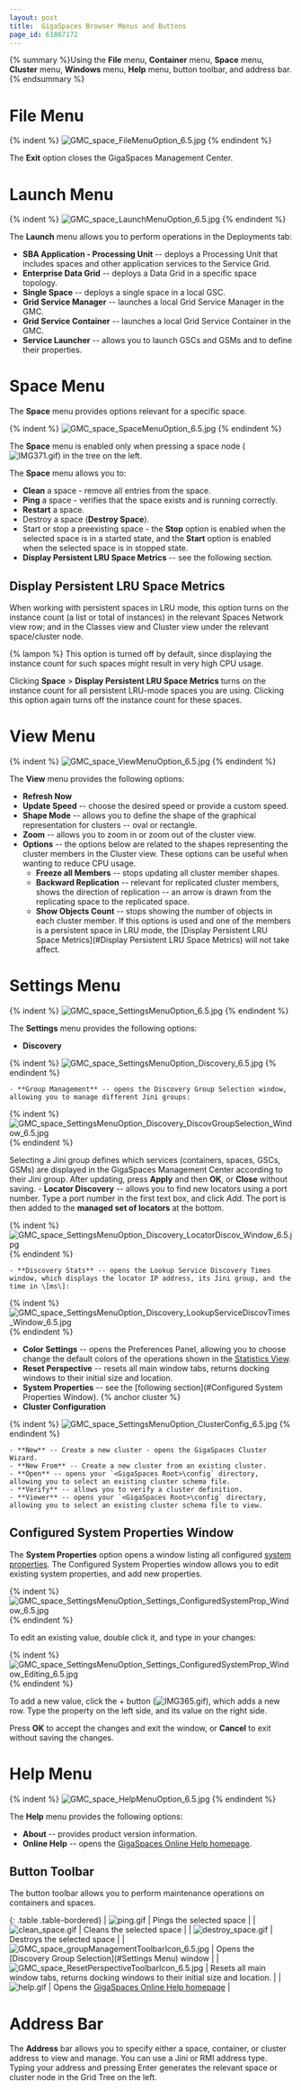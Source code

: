 ```yaml
---
layout: post
title:  GigaSpaces Browser Menus and Buttons
page_id: 61867172
---
```


{% summary %}Using the **File** menu, **Container** menu, **Space** menu, **Cluster** menu, **Windows** menu, **Help** menu, button toolbar, and address bar.{% endsummary %}

# File Menu

{% indent %}
![GMC_space_FileMenuOption_6.5.jpg](/attachment_files/GMC_space_FileMenuOption_6.5.jpg)
{% endindent %}

The **Exit** option closes the GigaSpaces Management Center.

# Launch Menu

{% indent %}
![GMC_space_LaunchMenuOption_6.5.jpg](/attachment_files/GMC_space_LaunchMenuOption_6.5.jpg)
{% endindent %}

The **Launch** menu allows you to perform operations in the Deployments tab:

- **SBA Application - Processing Unit** -- deploys a Processing Unit that includes spaces and other application services to the Service Grid.
- **Enterprise Data Grid** -- deploys a Data Grid in a specific space topology.
- **Single Space** -- deploys a single space in a local GSC.
- **Grid Service Manager** -- launches a local Grid Service Manager in the GMC.
- **Grid Service Container** -- launches a local Grid Service Container in the GMC.
- **Service Launcher** -- allows you to launch GSCs and GSMs and to define their properties.

# Space Menu

The **Space** menu provides options relevant for a specific space.

{% indent %}
![GMC_space_SpaceMenuOption_6.5.jpg](/attachment_files/GMC_space_SpaceMenuOption_6.5.jpg)
{% endindent %}

The **Space** menu is enabled only when pressing a space node (![IMG371.gif](/attachment_files/IMG371.gif)) in the tree on the left.

The **Space** menu allows you to:

- **Clean** a space - remove all entries from the space.
- **Ping** a space - verifies that the space exists and is running correctly.
- **Restart** a space.
- Destroy a space (**Destroy Space**).
- Start or stop a preexisting space - the **Stop** option is enabled when the selected space is in a started state, and the **Start** option is enabled when the selected space is in stopped state.
- **Display Persistent LRU Space Metrics** -- see the following section.

## Display Persistent LRU Space Metrics 

When working with persistent spaces in LRU mode, this option turns on the instance count (a list or total of instances) in the relevant Spaces Network view row; and in the Classes view and Cluster view under the relevant space/cluster node.

{% lampon %} This option is turned off by default, since displaying the instance count for such spaces might result in very high CPU usage. 

Clicking **Space** > **Display Persistent LRU Space Metrics** turns on the instance count for all persistent LRU-mode spaces you are using. Clicking this option again turns off the instance count for these spaces.

# View Menu

{% indent %}
![GMC_space_ViewMenuOption_6.5.jpg](/attachment_files/GMC_space_ViewMenuOption_6.5.jpg)
{% endindent %}

The **View** menu provides the following options:

- **Refresh Now**
- **Update Speed** -- choose the desired speed or provide a custom speed.
- **Shape Mode** -- allows you to define the shape of the graphical representation for clusters -- oval or rectangle.
- **Zoom** -- allows you to zoom in or zoom out of the cluster view.
- **Options** -- the options below are related to the shapes representing the cluster members in the Cluster view. These options can be useful when wanting to reduce CPU usage.
    - **Freeze all Members** -- stops updating all cluster member shapes.
    - **Backward Replication** -- relevant for replicated cluster members, shows the direction of replication -- an arrow is drawn from the replicating space to the replicated space.
    - **Show Objects Count** -- stops showing the number of objects in each cluster member. If this options is used and one of the members is a persistent space in LRU mode, the [Display Persistent LRU Space Metrics](#Display Persistent LRU Space Metrics) will not take affect.

# Settings Menu

{% indent %}
![GMC_space_SettingsMenuOption_6.5.jpg](/attachment_files/GMC_space_SettingsMenuOption_6.5.jpg)
{% endindent %}

The **Settings** menu provides the following options: 

- **Discovery** 

{% indent %}
![GMC_space_SettingsMenuOption_Discovery_6.5.jpg](/attachment_files/GMC_space_SettingsMenuOption_Discovery_6.5.jpg)
{% endindent %}

    - **Group Management** -- opens the Discovery Group Selection window, allowing you to manage different Jini groups:

{% indent %}
![GMC_space_SettingsMenuOption_Discovery_DiscovGroupSelection_Window_6.5.jpg](/attachment_files/GMC_space_SettingsMenuOption_Discovery_DiscovGroupSelection_Window_6.5.jpg)
{% endindent %}

Selecting a Jini group defines which services (containers, spaces, GSCs, GSMs) are displayed in the GigaSpaces Management Center according to their Jini group. After updating, press **Apply** and then **OK**, or **Close** without saving.
    - **Locator Discovery** -- allows you to find new locators using a port number. Type a port number in the first text box, and click *Add*. The port is then added to the **managed set of locators** at the bottom.

{% indent %}
![GMC_space_SettingsMenuOption_Discovery_LocatorDiscov_Window_6.5.jpg](/attachment_files/GMC_space_SettingsMenuOption_Discovery_LocatorDiscov_Window_6.5.jpg)
{% endindent %}

    - **Discovery Stats** -- opens the Lookup Service Discovery Times window, which displays the locator IP address, its Jini group, and the time in \[ms\]: 

{% indent %}
![GMC_space_SettingsMenuOption_Discovery_LookupServiceDiscovTimes_Window_6.5.jpg](/attachment_files/GMC_space_SettingsMenuOption_Discovery_LookupServiceDiscovTimes_Window_6.5.jpg)
{% endindent %}

- **Color Settings** -- opens the Preferences Panel, allowing you to choose change the default colors of the operations shown in the [Statistics View](./statistics-view---gigaspaces-browser.html).
- **Reset Perspective** -- resets all main window tabs, returns docking windows to their initial size and location.
- **System Properties** -- see the [following section](#Configured System Properties Window). {% anchor cluster %}
- **Cluster Configuration** 

{% indent %}
![GMC_space_SettingsMenuOption_ClusterConfig_6.5.jpg](/attachment_files/GMC_space_SettingsMenuOption_ClusterConfig_6.5.jpg)
{% endindent %}

    - **New** -- Create a new cluster - opens the GigaSpaces Cluster Wizard.
    - **New From** -- Create a new cluster from an existing cluster.
    - **Open** -- opens your `<GigaSpaces Root>\config` directory, allowing you to select an existing cluster schema file.
    - **Verify** -- allows you to verify a cluster definition.
    - **Viewer** -- opens your `<GigaSpaces Root>\config` directory, allowing you to select an existing cluster schema file to view.

## Configured System Properties Window

The **System Properties** option opens a window listing all configured [system properties](./system-properties-list.html). The Configured System Properties window allows you to edit existing system properties, and add new properties.

{% indent %}
![GMC_space_SettingsMenuOption_Settings_ConfiguredSystemProp_Window_6.5.jpg](/attachment_files/GMC_space_SettingsMenuOption_Settings_ConfiguredSystemProp_Window_6.5.jpg)
{% endindent %}

To edit an existing value, double click it, and type in your changes:

{% indent %}
![GMC_space_SettingsMenuOption_Settings_ConfiguredSystemProp_Window_Editing_6.5.jpg](/attachment_files/GMC_space_SettingsMenuOption_Settings_ConfiguredSystemProp_Window_Editing_6.5.jpg)
{% endindent %}

To add a new value, click the + button (![IMG365.gif](/attachment_files/IMG365.gif)), which adds a new row. Type the property on the left side, and its value on the right side.

Press **OK** to accept the changes and exit the window, or **Cancel** to exit without saving the changes.

# Help Menu

{% indent %}
![GMC_space_HelpMenuOption_6.5.jpg](/attachment_files/GMC_space_HelpMenuOption_6.5.jpg)
{% endindent %}

The **Help** menu provides the following options:

- **About** -- provides product version information.
- **Online Help** -- opens the [GigaSpaces Online Help homepage](./xap-9.6-documentation-home.html).

## Button Toolbar

The button toolbar allows you to perform maintenance operations on containers and spaces.

{: .table .table-bordered}
| ![ping.gif](/attachment_files/ping.gif) | Pings the selected space |
| ![clean_space.gif](/attachment_files/clean_space.gif) | Cleans the selected space |
| ![destroy_space.gif](/attachment_files/destroy_space.gif) | Destroys the selected space |
| ![GMC_space_groupManagementToolbarIcon_6.5.jpg](/attachment_files/GMC_space_groupManagementToolbarIcon_6.5.jpg) | Opens the [Discovery Group Selection](#Settings Menu) window |
| ![GMC_space_ResetPerspectiveToolbarIcon_6.5.jpg](/attachment_files/GMC_space_ResetPerspectiveToolbarIcon_6.5.jpg) | Resets all main window tabs, returns docking windows to their initial size and location. |
| ![help.gif](/attachment_files/help.gif) | Opens the [GigaSpaces Online Help homepage](./xap-9.6-documentation-home.html) |

# Address Bar

The **Address** bar allows you to specify either a space, container, or cluster address to view and manage. You can use a Jini or RMI address type. Typing your address and pressing Enter generates the relevant space or cluster node in the Grid Tree on the left.
